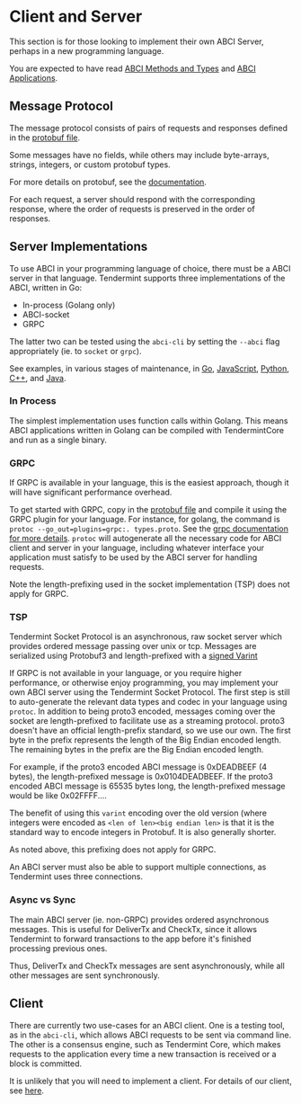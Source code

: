 # Client and Server

This section is for those looking to implement their own ABCI Server, perhaps in
a new programming language.

You are expected to have read [ABCI Methods and Types](./abci.md) and [ABCI
Applications](./apps.md).

## Message Protocol

The message protocol consists of pairs of requests and responses defined in the
[protobuf file](https://github.com/gracenoah/tendermint/blob/develop/abci/types/types.proto).

Some messages have no fields, while others may include byte-arrays, strings, integers,
or custom protobuf types.

For more details on protobuf, see the [documentation](https://developers.google.com/protocol-buffers/docs/overview).

For each request, a server should respond with the corresponding
response, where the order of requests is preserved in the order of
responses.

## Server Implementations

To use ABCI in your programming language of choice, there must be a ABCI
server in that language. Tendermint supports three implementations of the ABCI, written in Go:

- In-process (Golang only)
- ABCI-socket
- GRPC

The latter two can be tested using the `abci-cli` by setting the `--abci` flag
appropriately (ie. to `socket` or `grpc`).

See examples, in various stages of maintenance, in
[Go](https://github.com/gracenoah/tendermint/tree/develop/abci/server),
[JavaScript](https://github.com/tendermint/js-abci),
[Python](https://github.com/gracenoah/tendermint/tree/develop/abci/example/python3/abci),
[C++](https://github.com/mdyring/cpp-tmsp), and
[Java](https://github.com/jTendermint/jabci).

### In Process

The simplest implementation uses function calls within Golang.
This means ABCI applications written in Golang can be compiled with TendermintCore and run as a single binary.


### GRPC

If GRPC is available in your language, this is the easiest approach,
though it will have significant performance overhead.

To get started with GRPC, copy in the [protobuf
file](https://github.com/gracenoah/tendermint/blob/develop/abci/types/types.proto)
and compile it using the GRPC plugin for your language. For instance,
for golang, the command is `protoc --go_out=plugins=grpc:. types.proto`.
See the [grpc documentation for more details](http://www.grpc.io/docs/).
`protoc` will autogenerate all the necessary code for ABCI client and
server in your language, including whatever interface your application
must satisfy to be used by the ABCI server for handling requests.

Note the length-prefixing used in the socket implementation (TSP) does not apply for GRPC.

### TSP

Tendermint Socket Protocol is an asynchronous, raw socket server which provides ordered message passing over unix or tcp.
Messages are serialized using Protobuf3 and length-prefixed with a [signed Varint](https://developers.google.com/protocol-buffers/docs/encoding?csw=1#signed-integers)

If GRPC is not available in your language, or you require higher
performance, or otherwise enjoy programming, you may implement your own
ABCI server using the Tendermint Socket Protocol. The first step is still to auto-generate the relevant data
types and codec in your language using `protoc`. In addition to being proto3 encoded, messages coming over
the socket are length-prefixed to facilitate use as a streaming protocol. proto3 doesn't have an
official length-prefix standard, so we use our own. The first byte in
the prefix represents the length of the Big Endian encoded length. The
remaining bytes in the prefix are the Big Endian encoded length.

For example, if the proto3 encoded ABCI message is 0xDEADBEEF (4
bytes), the length-prefixed message is 0x0104DEADBEEF. If the proto3
encoded ABCI message is 65535 bytes long, the length-prefixed message
would be like 0x02FFFF....

The benefit of using this `varint` encoding over the old version (where integers were encoded as `<len of len><big endian len>` is that
it is the standard way to encode integers in Protobuf. It is also generally shorter.

As noted above, this prefixing does not apply for GRPC.

An ABCI server must also be able to support multiple connections, as
Tendermint uses three connections.

### Async vs Sync

The main ABCI server (ie. non-GRPC) provides ordered asynchronous messages.
This is useful for DeliverTx and CheckTx, since it allows Tendermint to forward
transactions to the app before it's finished processing previous ones.

Thus, DeliverTx and CheckTx messages are sent asynchronously, while all other
messages are sent synchronously.

## Client

There are currently two use-cases for an ABCI client. One is a testing
tool, as in the `abci-cli`, which allows ABCI requests to be sent via
command line. The other is a consensus engine, such as Tendermint Core,
which makes requests to the application every time a new transaction is
received or a block is committed.

It is unlikely that you will need to implement a client. For details of
our client, see
[here](https://github.com/gracenoah/tendermint/tree/develop/abci/client).
